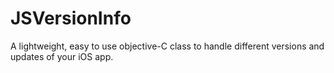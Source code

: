 JSVersionInfo
=============

A lightweight, easy to use objective-C class to handle different versions and updates of your iOS app.
